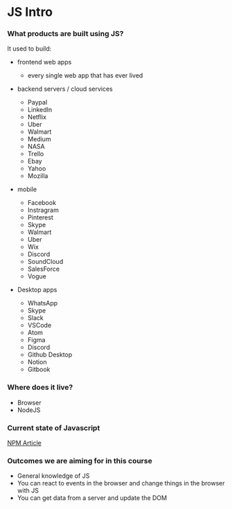 # JS Intro

### What products are built using JS?

It used to build:

-   frontend web apps
    -   every single web app that has ever lived
-   backend servers / cloud services

    -   Paypal
    -   LinkedIn
    -   Netflix
    -   Uber
    -   Walmart
    -   Medium
    -   NASA
    -   Trello
    -   Ebay
    -   Yahoo
    -   Mozilla

-   mobile

    -   Facebook
    -   Instragram
    -   Pinterest
    -   Skype
    -   Walmart
    -   Uber
    -   Wix
    -   Discord
    -   SoundCloud
    -   SalesForce
    -   Vogue

-   Desktop apps
    -   WhatsApp
    -   Skype
    -   Slack
    -   VSCode
    -   Atom
    -   Figma
    -   Discord
    -   Github Desktop
    -   Notion
    -   Gitbook

### Where does it live?

-   Browser
-   NodeJS



### Current state of Javascript
[NPM Article](https://medium.com/npm-inc/this-year-in-javascript-2018-in-review-and-npms-predictions-for-2019-3a3d7e5298ef)

### Outcomes we are aiming for in this course
- General knowledge of JS
- You can react to events in the browser and change things in the browser with JS
- You can get data from a server and update the DOM
